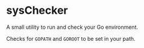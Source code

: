 # sysChecker
A small utility to run and check your Go environment.

Checks for `GOPATH` and `GOROOT` to be set in your path.


